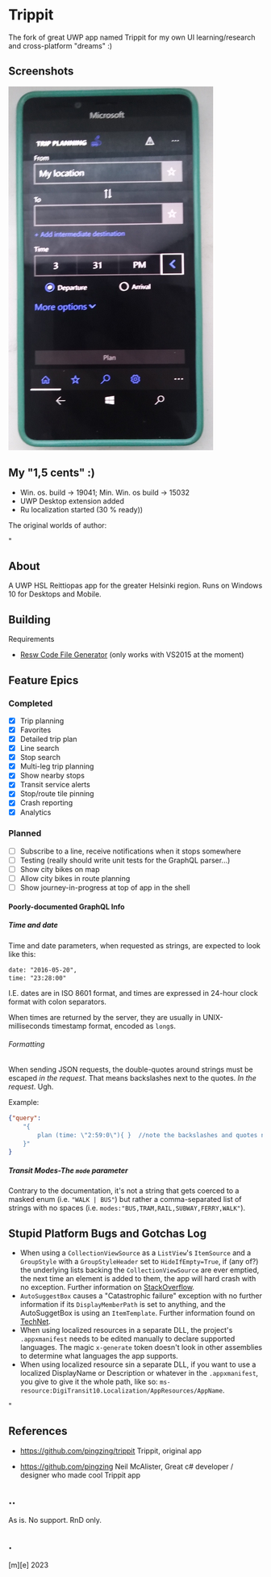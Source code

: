 # Trippit

The fork of great UWP app named Trippit  for my own UI learning/research and cross-platform "dreams" :)

## Screenshots
![](Images/shot1.png)

## My "1,5 cents" :)
- Win. os. build -> 19041; Min. Win. os build -> 15032
- UWP Desktop extension added
- Ru localization started (30 % ready))

The original worlds of author: 

"

## About 
A UWP HSL Reittiopas app for the greater Helsinki region. Runs on Windows 10 for Desktops and Mobile.

## Building
Requirements
* [Resw Code File Generator](https://marketplace.visualstudio.com/items?itemName=ChristianResmaHelle.ResWFileCodeGenerator) (only works with VS2015 at the moment)

## Feature Epics

### Completed

- [x] Trip planning
- [x] Favorites
- [x] Detailed trip plan
- [x] Line search
- [x] Stop search
- [x] Multi-leg trip planning
- [x] Show nearby stops
- [x] Transit service alerts
- [x] Stop/route tile pinning
- [x] Crash reporting
- [x] Analytics

### Planned

- [ ] Subscribe to a line, receive notifications when it stops somewhere
- [ ] Testing (really should write unit tests for the GraphQL parser...)
- [ ] Show city bikes on map
- [ ] Allow city bikes in route planning
- [ ] Show journey-in-progress at top of app in the shell

#### Poorly-documented GraphQL Info

##### Time and date
Time and date parameters, when requested as strings, are expected to look like this:
```
date: "2016-05-20",
time: "23:28:00"
```

I.E. dates are in ISO 8601 format, and times are expressed in 24-hour clock format with colon separators. 

When times are returned by the server, they are usually in UNIX-milliseconds timestamp format, encoded as `long`s.

###### Formatting
When sending JSON requests, the double-quotes around strings must be escaped _in the request_. That means backslashes next to the quotes. _In the request_. Ugh.

Example:
```JSON
{"query": 
	"{ 
		plan (time: \"2:59:0\"){ }	//note the backslashes and quotes next to the numerals
	}"
}
```

##### Transit Modes-The `mode` parameter
Contrary to the documentation, it's not a string that gets coerced to a masked enum (i.e. `"WALK | BUS"`) but rather a comma-separated list of strings with no spaces (i.e. `modes:"BUS,TRAM,RAIL,SUBWAY,FERRY,WALK"`). 

## Stupid Platform Bugs and Gotchas Log
 * When using a `CollectionViewSource` as a `ListView`'s `ItemSource` and a `GroupStyle` with a `GroupStyleHeader` set to `HideIfEmpty=True`, if (any of?) the underlying lists backing the `CollectionViewSource` are ever emptied, the next time an element is added to them, the app will hard crash with no exception. Further information on [StackOverflow](http://stackoverflow.com/questions/24398252/is-there-a-bug-inside-groupstyle-hidesifempty).
 * `AutoSuggestBox` causes a "Catastrophic failure" exception with no further information if its `DisplayMemberPath` is set to anything, and the AutoSuggetBox is using an `ItemTemplate`. Further information found on [TechNet](https://social.msdn.microsoft.com/Forums/sqlserver/en-US/194e87b9-312e-4282-ac5d-a240a917cbaa/uwp-setting-autosuggestbox-items-results-in-catastrophic-failure-because-of-itemtemplate?forum=wpdevelop).
 * When using localized resources in a separate DLL, the project's `.appxmanifest` needs to be edited manually to declare supported languages. The magic `x-generate` token doesn't look in other assemblies to determine what languages the app supports.
 * When using localized resource sin a separate DLL, if you want to use a localized DisplayName or Description or whatever in the `.appxmanifest`, you give to give it the whole path, like so: `ms-resource:DigiTransit10.Localization/AppResources/AppName`.

"

## References
- https://github.com/pingzing/trippit Trippit, original app

- https://github.com/pingzing Neil McAlister, Great c# developer / designer who made cool Trippit app

## .. 
As is. No support. RnD only.

## .
[m][e] 2023

